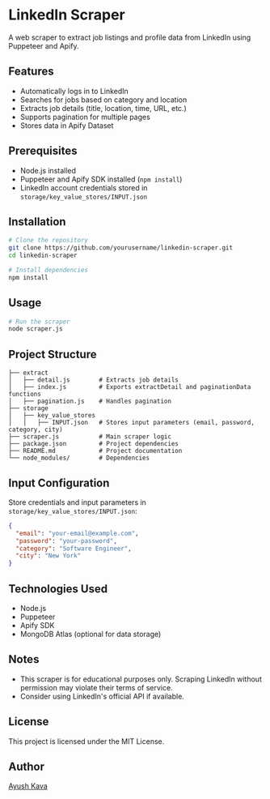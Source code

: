 # LinkedIn Scraper

A web scraper to extract job listings and profile data from LinkedIn using Puppeteer and Apify.

## Features
- Automatically logs in to LinkedIn
- Searches for jobs based on category and location
- Extracts job details (title, location, time, URL, etc.)
- Supports pagination for multiple pages
- Stores data in Apify Dataset

## Prerequisites
- Node.js installed
- Puppeteer and Apify SDK installed (`npm install`)
- LinkedIn account credentials stored in `storage/key_value_stores/INPUT.json`

## Installation
```sh
# Clone the repository
git clone https://github.com/yourusername/linkedin-scraper.git
cd linkedin-scraper

# Install dependencies
npm install
```

## Usage
```sh
# Run the scraper
node scraper.js
```

## Project Structure
```
├── extract
│   ├── detail.js        # Extracts job details
│   ├── index.js         # Exports extractDetail and paginationData functions
│   ├── pagination.js    # Handles pagination
├── storage
│   ├── key_value_stores
│   │   ├── INPUT.json   # Stores input parameters (email, password, category, city)
├── scraper.js           # Main scraper logic
├── package.json         # Project dependencies
├── README.md            # Project documentation
└── node_modules/        # Dependencies
```

## Input Configuration
Store credentials and input parameters in `storage/key_value_stores/INPUT.json`:
```json
{
  "email": "your-email@example.com",
  "password": "your-password",
  "category": "Software Engineer",
  "city": "New York"
}
```

## Technologies Used
- Node.js
- Puppeteer
- Apify SDK
- MongoDB Atlas (optional for data storage)

## Notes
- This scraper is for educational purposes only. Scraping LinkedIn without permission may violate their terms of service.
- Consider using LinkedIn's official API if available.

## License
This project is licensed under the MIT License.

## Author
[Ayush Kava](https://github.com/Ayush-Kava)

